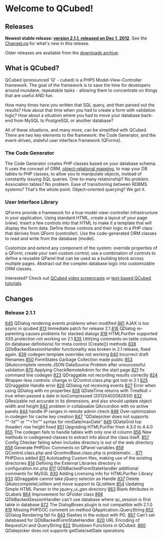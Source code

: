 # Welcome to QCubed!

## Releases
**Newest stable release: [version 2.1.1, released on Dec 1, 2012](https://github.com/qcubed/framework/archive/2.1.1.zip)**. See the [ChangeLog](#Changes) for what's new in this release.

Older releases are available from the [downloads archive](https://github.com/qcubed/framework/downloads). 

## What is QCubed?

QCubed (pronounced 'Q' - cubed) is a PHP5 Model-View-Controller framework. The goal of the framework is to save the time for developers around mundane, repeatable tasks - allowing them to concentrate on things that are useful AND fun.

How many times have you written that SQL query, and then parsed out the results? How about that time when you had to create a form with validation logic? How about a situation where you had to move your database back-end from MySQL to PostgreSQL or another database?

All of these situations, and many more, can be simplified with QCubed. There are two key elements to the framework: the Code Generator, and the event-driven, stateful user interface framework (QForms). 

### The Code Generator
The Code Generator creates PHP classes based on your database schema. It uses the concept of ORM, [object-relational mapping](http://en.wikipedia.org/wiki/Object-relational_mapping), to map your DB tables to PHP classes, to allow you to manipulate objects, instead of constantly issuing SQL queries. One-to-many relationship? No problem. Association tables? No problem. Ease of transitioning between RDBMS systems? That's the whole point. Object-oriented querying? We got it.

### User Interface Library
QForms provide a framework for a true model-view-controller infrastructure in your application. Using standard HTML, create a layout of your page (view). Insert a few controls into that HTML to make it a template that will display the form data. Define those controls and their logic in a PHP class that derives from QForm (controller). Use the code-generated ORM classes to read and write from the database (model).

Customize and extend any component of the system: override properties of a QForm; create your own custom control; use a combination of controls to define a reusable QPanel that can be used as a building block across multiple pages. Abstract out the complex database logic into customizable ORM classes. 

Interested? Check out [QCubed video screencasts](http://qcu.be/content/video-screencasts) or [text-based QCubed tutorials](http://trac.qcu.be/projects/qcubed/wiki/Tutorials). 

## Changes
### Release 2.1.1
[845](http://trac.qcu.be/projects/qcubed/ticket/845) QDialog rendering events problems when modified
[861](http://trac.qcu.be/projects/qcubed/ticket/861) AJAX is too async in qcubed
[813](http://trac.qcu.be/projects/qcubed/ticket/813) Immediate patch for release 2.1
[816](http://trac.qcu.be/projects/qcubed/ticket/816) QDialog re-parenting causes problems for stacked dialogs
[818](http://trac.qcu.be/projects/qcubed/ticket/818) HTMLPurifier supported XSS protection not working on 2.1
[835](http://trac.qcu.be/projects/qcubed/ticket/835) Utilizing comments on table columns (in database definitions) for meta control {Create()} methods
[838](http://trac.qcu.be/projects/qcubed/ticket/838) QDbBackedSessionHandler functionality was broken in 2.1 release, fixed again.
[839](http://trac.qcu.be/projects/qcubed/ticket/839) codegen template overrides not working
[840](http://trac.qcu.be/projects/qcubed/ticket/840) Incorrect draft filenames
[850](http://trac.qcu.be/projects/qcubed/ticket/850) FormStates Garbage Collection made public
[853](http://trac.qcu.be/projects/qcubed/ticket/853) QAutocomplete remote JSON DataSource Problem after unsuccessful validation
[870](http://trac.qcu.be/projects/qcubed/ticket/870) Applying CheckRemoteAdmin for the start page
[821](http://trac.qcu.be/projects/qcubed/ticket/821) fix command line codegen
[823](http://trac.qcu.be/projects/qcubed/ticket/823) QDraggable not recording results correctly
[824](http://trac.qcu.be/projects/qcubed/ticket/824) Wrapper-less controls: change in QControl.class.php got lost in 2.1
[825](http://trac.qcu.be/projects/qcubed/ticket/825) QDraggable Handle error
[826](http://trac.qcu.be/projects/qcubed/ticket/826) QDialog not receiving events
[827](http://trac.qcu.be/projects/qcubed/ticket/827) Error when using QDialog with no properties
[828](http://trac.qcu.be/projects/qcubed/ticket/828) QDateTime returns with TimeNull = true when passed a date in IsoCompressed (20120402082830)
[832](http://trac.qcu.be/projects/qcubed/ticket/832) QResizable not accurate in its dimensions, and also should update object width and height
[842](http://trac.qcu.be/projects/qcubed/ticket/842) problem in collabsable QAccordion with no active panels
[844](http://trac.qcu.be/projects/qcubed/ticket/844) handle IP ranges in remote admin check
[846](http://trac.qcu.be/projects/qcubed/ticket/846) Over-optimization in codegen for cache key creation
[847](http://trac.qcu.be/projects/qcubed/ticket/847) "QDatepicker does not supports ""-1d"" or ""+1m"" syntax for minDate/maxDate"
[849](http://trac.qcu.be/projects/qcubed/ticket/849) QDataGrid top (header) row height fixed
[851](http://trac.qcu.be/projects/qcubed/ticket/851) Upgrading HTMLPurifier from 4.3.0 to 4.4.0
[855](http://trac.qcu.be/projects/qcubed/ticket/855) The codegen fails to handle tables with only one id column
[856](http://trac.qcu.be/projects/qcubed/ticket/856) New methods in codegened classes to extract info about the class itself.
[857](http://trac.qcu.be/projects/qcubed/ticket/857) Config Checker failing when includes directory is out of the web directory
[858](http://trac.qcu.be/projects/qcubed/ticket/858) Generate PHPDoc Comments on QPanel variables
[859](http://trac.qcu.be/projects/qcubed/ticket/859) QControl.class.php and QcontrolBase.class.php is problematic...
[871](http://trac.qcu.be/projects/qcubed/ticket/871) PHPDocs added
[811](http://trac.qcu.be/projects/qcubed/ticket/811) Autoloading Custom files, making use of the existing directories
[814](http://trac.qcu.be/projects/qcubed/ticket/814) Defining the External Libraries directory in configuration.inc.php
[817](http://trac.qcu.be/projects/qcubed/ticket/817) QDbBackedFormStateHandler additional comments for MySQL
[830](http://trac.qcu.be/projects/qcubed/ticket/830) Adding Licensing info for HTMLPurifier Library
[833](http://trac.qcu.be/projects/qcubed/ticket/833) QDraggable cannot take jQuery selector as Handle
[837](http://trac.qcu.be/projects/qcubed/ticket/837) Delete QAutocompleteListItem and move support to QListItem
[854](http://trac.qcu.be/projects/qcubed/ticket/854) Updating Simple HTML Parser in the jquery_ui_gen directory
[863](http://trac.qcu.be/projects/qcubed/ticket/863) Blank Attributes in QLabels
[864](http://trac.qcu.be/projects/qcubed/ticket/864) Improvement for QFolder class
[868](http://trac.qcu.be/projects/qcubed/ticket/868) QDbBackedSessionHandler can't use database where qc_session is first table in database
[872](http://trac.qcu.be/projects/qcubed/ticket/872) The DialogBoxes plugin is not compatible with 2.1.0
[819](http://trac.qcu.be/projects/qcubed/ticket/819) Missing PHPDOC comment on method QApplication::QueryString
[852](http://trac.qcu.be/projects/qcubed/ticket/852) QDialog Rendering fail fix
[843](http://trac.qcu.be/projects/qcubed/ticket/843) Slashes in the output with PG.
[867](http://trac.qcu.be/projects/qcubed/ticket/867) Can't set databased for QDbBackedFormStateHandler.
[820](http://trac.qcu.be/projects/qcubed/ticket/820) URL Encoding of RequestUri and QueryString
[822](http://trac.qcu.be/projects/qcubed/ticket/822) Shutdown Functions in QCubed.
[860](http://trac.qcu.be/projects/qcubed/ticket/860) QDatepicker does not supports getDate/setDate operations
